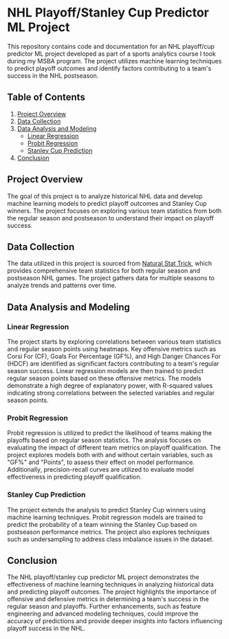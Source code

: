 # NHL Playoff/Stanley Cup Predictor ML Project

This repository contains code and documentation for an NHL playoff/cup predictor ML project developed as part of a sports analytics course I took during my MSBA program. The project utilizes machine learning techniques to predict playoff outcomes and identify factors contributing to a team's success in the NHL postseason.

## Table of Contents

1. [Project Overview](#project-overview)
2. [Data Collection](#data-collection)
3. [Data Analysis and Modeling](#data-analysis-and-modeling)
    - [Linear Regression](#linear-regression)
    - [Probit Regression](#probit-regression)
    - [Stanley Cup Prediction](#stanley-cup-prediction)
4. [Conclusion](#conclusion)

## Project Overview <a name="project-overview"></a>

The goal of this project is to analyze historical NHL data and develop machine learning models to predict playoff outcomes and Stanley Cup winners. The project focuses on exploring various team statistics from both the regular season and postseason to understand their impact on playoff success.

## Data Collection <a name="data-collection"></a>

The data utilized in this project is sourced from [Natural Stat Trick](https://www.naturalstattrick.com/), which provides comprehensive team statistics for both regular season and postseason NHL games. The project gathers data for multiple seasons to analyze trends and patterns over time.

## Data Analysis and Modeling <a name="data-analysis-and-modeling"></a>

### Linear Regression <a name="linear-regression"></a>

The project starts by exploring correlations between various team statistics and regular season points using heatmaps. Key offensive metrics such as Corsi For (CF), Goals For Percentage (GF%), and High Danger Chances For (HDCF) are identified as significant factors contributing to a team's regular season success. Linear regression models are then trained to predict regular season points based on these offensive metrics. The models demonstrate a high degree of explanatory power, with R-squared values indicating strong correlations between the selected variables and regular season points.

### Probit Regression <a name="probit-regression"></a>

Probit regression is utilized to predict the likelihood of teams making the playoffs based on regular season statistics. The analysis focuses on evaluating the impact of different team metrics on playoff qualification. The project explores models both with and without certain variables, such as "GF%" and "Points", to assess their effect on model performance. Additionally, precision-recall curves are utilized to evaluate model effectiveness in predicting playoff qualification.

### Stanley Cup Prediction <a name="stanley-cup-prediction"></a>

The project extends the analysis to predict Stanley Cup winners using machine learning techniques. Probit regression models are trained to predict the probability of a team winning the Stanley Cup based on postseason performance metrics. The project also explores techniques such as undersampling to address class imbalance issues in the dataset.

## Conclusion <a name="conclusion"></a>

The NHL playoff/stanley cup predictor ML project demonstrates the effectiveness of machine learning techniques in analyzing historical data and predicting playoff outcomes. The project highlights the importance of offensive and defensive metrics in determining a team's success in the regular season and playoffs. Further enhancements, such as feature engineering and advanced modeling techniques, could improve the accuracy of predictions and provide deeper insights into factors influencing playoff success in the NHL.
